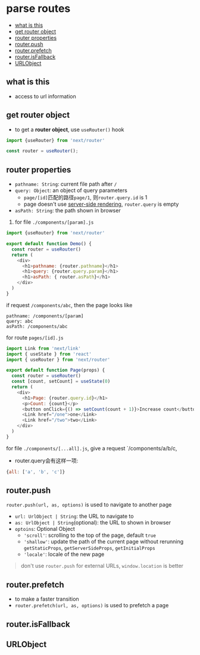 # parse routes

- [what is this](#what-is-this)
- [get router object](#get-router-object)
- [router properties](#router-properties)
- [router.push](#routerpush)
- [router.prefetch](#routerprefetch)
- [router.isFallback](#routerisfallback)
- [URLObject](#urlobject)

## what is this

- access to url information

## get router object

- to get a **router object**, use `useRouter()` hook

```js
import {useRouter} from 'next/router'

const router = useRouter();
```

## router properties

- `pathname: String`: current file path after `/`
- `query: Object`: an object of query parameters
  - `page/[id]`匹配的路径`page/1`, 则`router.query.id` is 1
  - page doesn't use [server-side rendering](react-csr-and-ssr.md#ssr), `router.query` is empty
- `asPath: String`: the path shown in browser

1. for file `./components/[param].js`

```js
import {useRouter} from 'next/router'

export default function Demo() {
  const router = useRouter()
  return (
    <div>
      <h1>pathname: {router.pathname}</h1>
      <h1>query: {router.query.param}</h1>
      <h1>asPath: { router.asPath}</h1>
    </div>
  )
}
```

if request `/components/abc`, then the page looks like

```
pathname: /components/[param]
query: abc
asPath: /components/abc
```

for route `pages/[id].js`

```js
import Link from 'next/link'
import { useState } from 'react'
import { useRouter } from 'next/router'

export default function Page(props) {
  const router = useRouter()
  const [count, setCount] = useState(0)
  return (
    <div>
      <h1>Page: {router.query.id}</h1>
      <p>Count: {count}</p>
      <button onClick={() => setCount(count + 1)}>Increase count</button>
      <Link href="/one">one</Link>
      <Link href="/two">two</Link>
    </div>
  )
}
```

for file `./components/[...all].js`, give a request `/components/a/b/c, 

- router.query会有这样一项:

```js
{all: ['a', 'b', 'c']}
```

## router.push

`router.push(url, as, options)` is used to navigate to another page

- `url: UrlObject | String`: the URL to navigate to
- `as: UrlObject | String`(optional): the URL to shown in browser
- `optoins`: Optional Object
  - `'scroll'`: scrolling to the top of the page, default `true`
  - `'shallow'`: update the path of the current page without rerunning `getStaticProps`, `getServerSideProps`, `getInitialProps`
  - `'locale'`: locale of the new page

> don't use `router.push` for external URLs, `window.location` is better

## router.prefetch

- to make a faster transition
- `router.prefetch(url, as, options)` is used to prefetch a page

## router.isFallback

## URLObject


